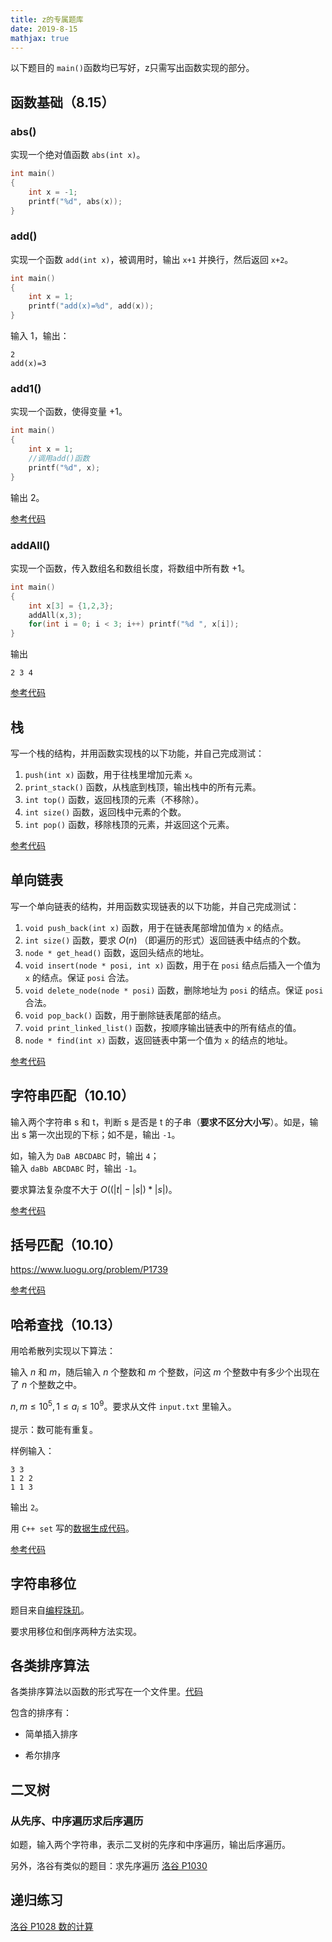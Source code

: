 ```yaml
---
title: z的专属题库
date: 2019-8-15
mathjax: true
---
```


以下题目的 `main()`函数均已写好，z只需写出函数实现的部分。

## 函数基础（8.15）

### abs()

实现一个绝对值函数 `abs(int x)`。

```c++
int main()
{
    int x = -1;
    printf("%d", abs(x));
}
```

### add()

实现一个函数 `add(int x)`，被调用时，输出 `x+1` 并换行，然后返回 `x+2`。

```c++
int main()
{
    int x = 1;
    printf("add(x)=%d", add(x));
}
```

输入 1，输出：

```
2
add(x)=3
```

### add1()

实现一个函数，使得变量 +1。

```c++
int main()
{
    int x = 1;
    //调用add()函数
    printf("%d", x);
}
```

输出 2。


[参考代码](Add_1.cpp)

### addAll()

实现一个函数，传入数组名和数组长度，将数组中所有数 +1。

```c++
int main()
{
    int x[3] = {1,2,3};
    addAll(x,3);
    for(int i = 0; i < 3; i++) printf("%d ", x[i]);
}
```

输出

```
2 3 4
```

[参考代码](Add_All.cpp)

## 栈

写一个栈的结构，并用函数实现栈的以下功能，并自己完成测试：

1. `push(int x)` 函数，用于往栈里增加元素 `x`。
2. `print_stack()` 函数，从栈底到栈顶，输出栈中的所有元素。
3. `int top()` 函数，返回栈顶的元素（不移除）。
4. `int size()` 函数，返回栈中元素的个数。
5. `int pop()` 函数，移除栈顶的元素，并返回这个元素。

[参考代码](stack.cpp)

## 单向链表

写一个单向链表的结构，并用函数实现链表的以下功能，并自己完成测试：

1. `void push_back(int x)` 函数，用于在链表尾部增加值为 `x` 的结点。
2. `int size()` 函数，要求 $O(n)$ （即遍历的形式）返回链表中结点的个数。
3. `node * get_head()` 函数，返回头结点的地址。
4. `void insert(node * posi, int x)` 函数，用于在 `posi` 结点后插入一个值为 `x` 的结点。保证 `posi` 合法。
5. `void delete_node(node * posi)` 函数，删除地址为 `posi` 的结点。保证 `posi` 合法。
6. `void pop_back()` 函数，用于删除链表尾部的结点。
7. `void print_linked_list()` 函数，按顺序输出链表中的所有结点的值。
8. `node * find(int x)` 函数，返回链表中第一个值为 `x` 的结点的地址。

[参考代码](list.cpp)

## 字符串匹配（10.10）

输入两个字符串 s 和 t，判断 s 是否是 t 的子串（**要求不区分大小写**）。如是，输出 s 第一次出现的下标；如不是，输出 `-1`。  

如，输入为 `DaB ABCDABC` 时，输出 `4`；  
输入 `daBb ABCDABC` 时，输出 `-1`。

要求算法复杂度不大于 $O((|t|-|s|)*|s|)$。

[参考代码](String_Matching.cpp)

## 括号匹配（10.10）

https://www.luogu.org/problem/P1739

[参考代码](Bracket_Matching.cpp)

## 哈希查找（10.13）

用哈希散列实现以下算法：

输入 $n$ 和 $m$，随后输入 $n$ 个整数和 $m$ 个整数，问这 $m$ 个整数中有多少个出现在了 $n$ 个整数之中。

$n, m \leq 10^5, 1 \leq a_i \leq 10^9$。要求从文件 `input.txt` 里输入。

提示：数可能有重复。

样例输入：

```
3 3
1 2 2
1 1 3
```

输出 `2`。

用 `C++ set` 写的[数据生成代码](Hash_Data_Maker.cpp)。

[参考代码](Hash_Searching.cpp)

## 字符串移位

题目来自[编程珠玑](/Computer-Science/Programming-Pearls/#将一个字符串-S-的后-i-位移到前-i-位)。  

要求用移位和倒序两种方法实现。

## 各类排序算法

各类排序算法以函数的形式写在一个文件里。[代码](sort.cpp)

包含的排序有：

* 简单插入排序

* 希尔排序

## 二叉树

### 从先序、中序遍历求后序遍历

如题，输入两个字符串，表示二叉树的先序和中序遍历，输出后序遍历。

另外，洛谷有类似的题目：求先序遍历 [洛谷 P1030](https://www.luogu.org/problem/P1030)

## 递归练习

[洛谷 P1028 数的计算](https://www.luogu.org/problem/P1028)